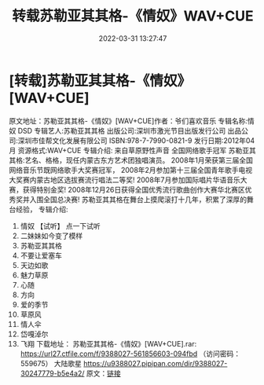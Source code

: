 ﻿---
title: 转载苏勒亚其其格-《情奴》WAV+CUE
date: 2022-03-31 13:27:47
categories: WAV车载音乐、镜像
tags: 转载
---
# [转载]苏勒亚其其格-《情奴》[WAV+CUE]

原文地址：苏勒亚其其格-《情奴》[WAV+CUE]作者：爷们喜欢音乐
专辑名称:情奴 DSD
专辑艺人:苏勒亚其其格
出版公司:深圳市激光节目出版发行公司
出品公司:深圳市佳帮文化发展有限公司
ISBN:978-7-7990-0821-9
发行日期:2012年04月
资源格式:WAV+CUE
专辑介绍:
来自草原野性声音 全国网络歌手冠军
苏勒亚其其格:艺名、格格，现任内蒙古东方艺术团独唱演员。
2008年1月荣获第三届全国网络音乐节既网络歌手大奖赛冠军，
2008年2月参加第十三届全国青年歌手电视大奖赛内蒙古地区选拔赛流行唱法二等奖!
2008年7月参加国际唱片华语音乐大赛，获得特别金奖!
2008年12月26日获得全国优秀流行歌曲创作大赛华北赛区优秀奖并入围全国总决赛!
苏勒亚其其格在舞台上摸爬滚打十几年，积累了深厚的舞台经验，
专辑介绍:
01. 情奴 【试听】
点一下试听
02. 二妹妹如今变了模样
03. 苏勒亚其其格
04. 不要让爱塞车
05. 天边如歌
06. 魅力草原
07. 心随
08. 方向
09. 爱的季节
10. 草原风
11. 情人伞
12. 岱嘎淖尔
13. 飞翔
下载地址：
苏勒亚其其格-《情奴》[WAV+CUE].rar: https://url27.ctfile.com/f/9388027-561856603-094fbd
（访问密码：559675）
大陆歌星
https://u9388027.pipipan.com/dir/9388027-30247779-b5e4a2/
原文：[链接](https://blog.sina.com.cn/s/blog_1647c7e7601030wgc.html)